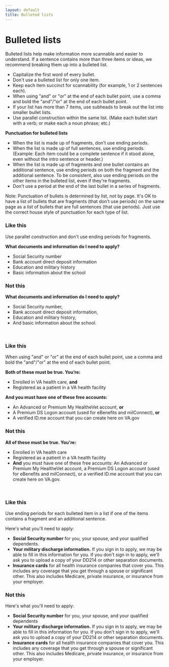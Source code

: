 ```yaml
---
layout: default
title: Bulleted lists
---
```


# Bulleted lists

Bulleted lists help make information more scannable and easier to understand.  If a sentence contains more than three items or ideas, we recommend breaking them up into a bulleted list.

- Capitalize the first word of every bullet.
- Don't use a bulleted list for only one item.
- Keep each item succinct for scannability (for example, 1 or 2 sentences each).  
- When using "and" or "or" at the end of each bullet point, use a comma and bold the "and"/"or" at the end of each bullet point. 
- If your list has more than 7 items, use subheads to break out the list into smaller bullet lists.
- Use parallel construction within the same list. (Make each bullet start with a verb; or make each a noun phrase; etc.)


__Punctuation for bulleted lists__
- When the list is made up of fragments, don't use ending periods.
- When the list is made up of full sentences, use ending periods. (Example: Each item could be a complete sentence if it stood alone, even without the intro sentence or header.)
- When the list is made up of fragments and one bullet contains an additional sentence, use ending periods on both the fragment and the additional sentence. To be consistent, also use ending periods on the other items in the bulleted list, even if they're fragments.
- Don't use a period at the end of the last bullet in a series of fragments.

Note: Punctuation of bullets is determined by list, not by page. It's OK to have a list of bullets that are fragments (that don’t use periods) on the same page as a list of bullets that are full sentences (that use periods). Just use the correct house style of punctuation for each type of list.
<br />





<div class="do-dont">
<div class="do-dont__do">
<h3 class="do-dont__heading">Like this</h3>
<div class="do-dont__content" markdown="1"> 
  
 Use parallel construction and don't use ending periods for fragments.
  
__What documents and information do I need to apply?__

- Social Security number
- Bank account direct deposit information
- Education and military history
- Basic information about the school

</div>
</div>

<div class="do-dont__dont">
<h3 class="do-dont__heading">Not this</h3>
<div class="do-dont__content" markdown="1">

__What documents and information do I need to apply?__

- Social Security number,
- Bank account direct deposit information,
- Education and military history,
- And basic information about the school.

</div>
</div>
</div>



<br />



<div class="do-dont">
<div class="do-dont__do">
<h3 class="do-dont__heading">Like this</h3>
<div class="do-dont__content" markdown="1">

When using "and" or "or" at the end of each bullet point, use a comma and bold the "and"/"or" at the end of each bullet point. 
  
__Both of these must be true. You’re:__
- Enrolled in VA health care, __and__
- Registered as a patient in a VA health facility


__And you must have one of these free accounts:__
- An Advanced or Premium My HealtheVet account, __or__
- A Premium DS Logon account (used for eBenefits and milConnect), __or__
- A verified ID.me account that you can create here on VA.gov

</div>
</div>

<div class="do-dont__dont">
<h3 class="do-dont__heading">Not this</h3>
<div class="do-dont__content" markdown="1">
 
__All of these must be true. You're:__ 

- Enrolled in VA health care
- Registered as a patient in a VA health facility
- __And__ you must have one of these free accounts: An Advanced or Premium My HealtheVet account, a Premium DS Logon account (used for eBenefits and milConnect), or a verified ID.me account that you can create here on VA.gov.

</div>
</div>

</div>

<br />



<div class="do-dont">
<div class="do-dont__do">
<h3 class="do-dont__heading">Like this</h3>
<div class="do-dont__content" markdown="1">

Use ending periods for each bulleted item in a list if one of the items contains a fragment and an additional sentence. 
  
Here's what you'll need to apply:
- **Social Security number** for you, your spouse, and your qualified dependents. 
- **Your military discharge information.** If you sign in to apply, we may be able to fill in this information for you. If you don't sign in to apply, we'll ask you to upload a copy of your DD214 or other separation documents.
- **Insurance cards** for all health insurance companies that cover you. This includes any coverage that you get through a spouse or significant other. This also includes Medicare, private insurance, or insurance from your employer.

</div>
</div>

<div class="do-dont__dont">
<h3 class="do-dont__heading">Not this</h3>
<div class="do-dont__content" markdown="1">
 
Here's what you'll need to apply:

- **Social Security number** for you, your spouse, and your qualified dependents
- **Your military discharge information.** If you sign in to apply, we may be able to fill in this information for you. If you don't sign in to apply, we'll ask you to upload a copy of your DD214 or other separation documents.
- **Insurance cards** for all health insurance companies that cover you. This includes any coverage that you get through a spouse or significant other. This also includes Medicare, private insurance, or insurance from your employer.

</div>
</div>

</div>

